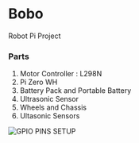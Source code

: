 # Bobo
Robot Pi Project

### Parts
1. Motor Controller : L298N
2. Pi Zero WH
3. Battery Pack and Portable Battery
4. Ultrasonic Sensor
5. Wheels and Chassis 
6. Ultasonic Sensors

![GPIO PINS SETUP](https://pi4j.com/1.2/images/j8header-zero.png)
